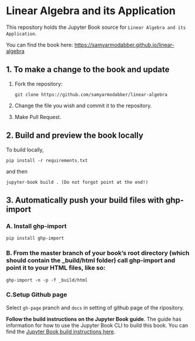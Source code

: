 # Linear Algebra and its Application

This repository holds the Jupyter Book source for `Linear Algebra and its Application`.

You can find the book here:
https://samyarmodabber.github.io/linear-algebra

## 1. To make a change to the book and update

1. Fork the repository:

   ```
   git clone https://github.com/samyarmodabber/linear-algebra
   ```
2. Change the file you wish and commit it to the repository.
3. Make Pull Request.

## 2. Build and preview the book locally

To build locally, 
```
pip install -r requirements.txt
```
and then 
```
jupyter-book build . (Do not forgot point at the end!)

```

## 3. Automatically push your build files with ghp-import

### A. Install ghp-import

```
pip install ghp-import
```

### B. From the master branch of your book’s root directory (which should contain the _build/html folder) call ghp-import and point it to your HTML files, like so:

```
ghp-import -n -p -f _build/html
```
### C.Setup Github page
Select `gh-page` pranch and `docs` in setting of github page of the ripository.

**Follow the build instructions on the Jupyter Book guide**. The guide has
information for how to use the Jupyter Book CLI to build this book. You can find
the [Jupyter Book build instructions here](https://jupyterbook.org/start/build.html).
